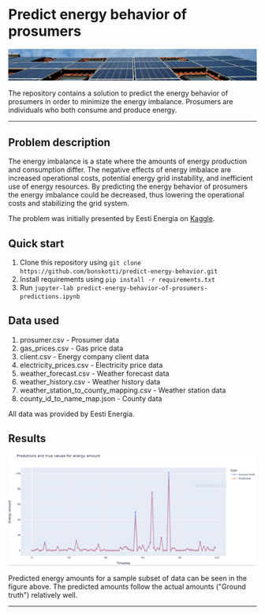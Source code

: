 # Predict energy behavior of prosumers

![Solar panels on roof](img/cover_photo.jpg "Title")

The repository contains a solution to predict the energy behavior of prosumers in order to minimize the energy imbalance. Prosumers are individuals who both consume and produce energy.

---
## Problem description

The energy imbalance is a state where the amounts of energy production and consumption differ. The negative effects of energy imbalace are increased operational costs, potential energy grid instability, and inefficient use of energy resources.
By predicting the energy behavior of prosumers the energy imbalance could be decreased, thus lowering the operational costs and stabilizing the grid system.

The problem was initially presented by Eesti Energia on [Kaggle](https://www.kaggle.com/competitions/predict-energy-behavior-of-prosumers/overview).

## Quick start

1. Clone this repository using `git clone https://github.com/bonskotti/predict-energy-behavior.git`
2. Install requirements using `pip install -r requirements.txt`
3. Run `jupyter-lab predict-energy-behavior-of-prosumers-predictions.ipynb`

## Data used

1. prosumer.csv - Prosumer data
2. gas_prices.csv - Gas price data
3. client.csv - Energy company client data
4. electricity_prices.csv - Electricity price data
5. weather_forecast.csv - Weather forecast data
6. weather_history.csv - Weather history data
7. weather_station_to_county_mapping.csv - Weather station data
8. county_id_to_name_map.json - County data

All data was provided by Eesti Energia.

## Results

![Results](img/results.JPG "Title")

Predicted energy amounts for a sample subset of data can be seen in the figure above. The predicted amounts follow the actual amounts ("Ground truth") relatively well.

---
   

